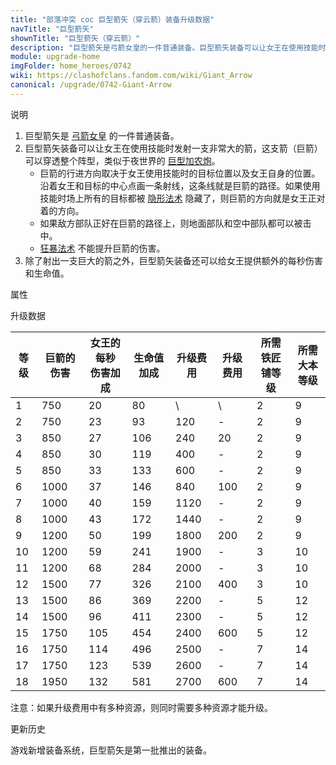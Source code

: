 ```yaml
---
title: "部落冲突 coc 巨型箭矢（穿云箭）装备升级数据"
navTitle: "巨型箭矢"
shownTitle: "巨型箭矢（穿云箭）"
description: "巨型箭矢是弓箭女皇的一件普通装备。巨型箭矢装备可以让女王在使用技能时发射一支非常大的箭，这支箭可以穿透整个阵型。除了射出一支巨大的箭之外，巨型箭矢装备还可以给女王提供额外的每秒伤害和生命值。"
module: upgrade-home
imgFolder: home_heroes/0742
wiki: https://clashofclans.fandom.com/wiki/Giant_Arrow
canonical: /upgrade/0742-Giant-Arrow
---
```


<UnitInfo :folder="$frontmatter.imgFolder" imgSrc="Giant_Arrow_info.png" :imgAlt="$frontmatter.navTitle" description="发射一支穿透力极强的巨大箭矢，穿过整个村庄。" />

<SmallTitle>说明</SmallTitle>

1. 巨型箭矢是 [弓箭女皇](/upgrade/0201-Archer-Queen) 的一件普通装备。
2. 巨型箭矢装备可以让女王在使用技能时发射一支非常大的箭，这支箭（巨箭）可以穿透整个阵型，类似于夜世界的 [巨型加农炮](/upgrade/110a-Giant-Cannon)。
   - 巨箭的行进方向取决于女王使用技能时的目标位置以及女王自身的位置。沿着女王和目标的中心点画一条射线，这条线就是巨箭的路径。如果使用技能时场上所有的目标都被 [隐形法术](/upgrade/0106-Invisibility-Spell) 隐藏了，则巨箭的方向就是女王正对着的方向。
   - 如果敌方部队正好在巨箭的路径上，则地面部队和空中部队都可以被击中。
   - [狂暴法术](/upgrade/0102-Rage-Spell) 不能提升巨箭的伤害。
3. 除了射出一支巨大的箭之外，巨型箭矢装备还可以给女王提供额外的每秒伤害和生命值。

<SmallTitle>属性</SmallTitle>

<UnitProperties>
    <UnitProperty pKey="技能类型" pValue="主动技能" />
    <UnitProperty pKey="装备稀有度" pValue="普通" />
    <UnitProperty pKey="所需铁匠铺等级" pValue="2" />
    <UnitProperty pKey="所需大本等级" pValue="9" />
</UnitProperties>

<SmallTitle>升级数据</SmallTitle>

<script setup>
const tableExtraInfo = [
    {
        "column": 4,
        "type": "cost",
        "icon": "Shiny_Ore",
        "noGoldPass": true
    },
    {
        "column": 5,
        "type": "cost",
        "icon": "Glowy_Ore",
        "noGoldPass": true
    }
];
</script>

<UnitTable :tableExtraInfo="tableExtraInfo">

| 等级 |巨箭的伤害|女王的每秒<br>伤害加成|生命值加成| 升级费用|升级费用|所需<br>铁匠铺等级|所需<br>大本等级|
| ---- |   ---   |         ---        |   ---   |    ---  |  ---  |       ---      |       ---      |
|   1  |   750   |          20        |    80   |     \   |   \   |        2       |        9       |
|   2  |   750   |          23        |    93   |    120  |   -   |        2       |        9       |
|   3  |   850   |          27        |   106   |    240  |   20  |        2       |        9       |
|   4  |   850   |          30        |   119   |    400  |   -   |        2       |        9       |
|   5  |   850   |          33        |   133   |    600  |   -   |        2       |        9       |
|   6  |  1000   |          37        |   146   |    840  |  100  |        2       |        9       |
|   7  |  1000   |          40        |   159   |   1120  |   -   |        2       |        9       |
|   8  |  1000   |          43        |   172   |   1440  |   -   |        2       |        9       |
|   9  |  1200   |          50        |   199   |   1800  |  200  |        2       |        9       |
|  10  |  1200   |          59        |   241   |   1900  |   -   |        3       |       10       |
|  11  |  1200   |          68        |   284   |   2000  |   -   |        3       |       10       |
|  12  |  1500   |          77        |   326   |   2100  |  400  |        3       |       10       |
|  13  |  1500   |          86        |   369   |   2200  |   -   |        5       |       12       |
|  14  |  1500   |          96        |   411   |   2300  |   -   |        5       |       12       |
|  15  |  1750   |         105        |   454   |   2400  |  600  |        5       |       12       |
|  16  |  1750   |         114        |   496   |   2500  |   -   |        7       |       14       |
|  17  |  1750   |         123        |   539   |   2600  |   -   |        7       |       14       |
|  18  |  1950   |         132        |   581   |   2700  |  600  |        7       |       14       |
</UnitTable>

注意：如果升级费用中有多种资源，则同时需要多种资源才能升级。

<SmallTitle>更新历史</SmallTitle>

<Timeline>  
    <TimelineItem date="2023/12/12">
        <TimelineRow>游戏新增装备系统，巨型箭矢是第一批推出的装备。</TimelineRow>
    </TimelineItem>
    <TimelineItem :historyBottom="true" />
</Timeline>